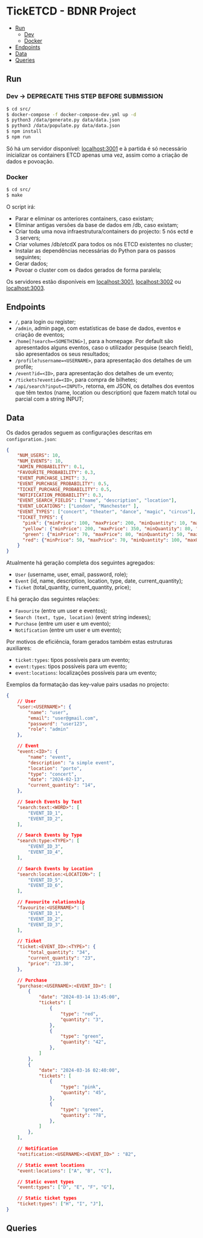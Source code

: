 # TickETCD - BDNR Project

- [Run](#run)
    - [Dev](#dev)
    - [Docker](#docker)
- [Endpoints](#endpoints)
- [Data](#data)
- [Queries](#queries)

## Run

### Dev -> DEPRECATE THIS STEP BEFORE SUBMISSION

```bash
$ cd src/
$ docker-compose -f docker-compose-dev.yml up -d
$ python3 /data/generate.py data/data.json
$ python3 /data/populate.py data/data.json
$ npm install
$ npm run
```

Só há um servidor disponível: [localhost:3001](http://localhost:3001) e à partida é só necessário inicializar os containers ETCD apenas uma vez, assim como a criação de dados e povoação.

### Docker

```bash
$ cd src/
$ make
```

O script irá:

- Parar e eliminar os anteriores containers, caso existam;
- Eliminar antigas versões da base de dados em /db, caso existam;
- Criar toda uma nova infraestrutura/containers do projecto: 5 nós ectd e 3 servers;
- Criar volumes /db/etcdX para todos os nós ETCD existentes no cluster;
- Instalar as dependências necessárias do Python para os passos seguintes;
- Gerar dados;
- Povoar o cluster com os dados gerados de forma paralela;

Os servidores estão disponíveis em [localhost:3001](http://localhost:3001), [localhost:3002](http://localhost:3002) ou [localhost:3003](http://localhost:3003).

## Endpoints 

- `/`, para login ou register;
- `/admin`, admin page, com estatísticas de base de dados, eventos e criação de eventos;
- `/home[?search=<SOMETHING>]`, para a homepage. Por default são apresentados alguns eventos, caso o utilizador pesquise (search field), são apresentados os seus resultados;
- `/profile?username=<USERNAME>`, para apresentação dos detalhes de um profile;
- `/event?id=<ID>`, para apresentação dos detalhes de um evento;
- `/tickets?eventid=<ID>`, para compra de bilhetes;
- `/api/search?input=<INPUT>`, retorna, em JSON, os detalhes dos eventos que têm textos (name, location ou description) que fazem match total ou parcial com a string INPUT;

## Data

Os dados gerados seguem as configurações descritas em `configuration.json`:

```json
{
    "NUM_USERS": 10,
    "NUM_EVENTS": 10,
    "ADMIN_PROBABILITY": 0.1,
    "FAVOURITE_PROBABILITY": 0.3,
    "EVENT_PURCHASE_LIMIT": 3,
    "EVENT_PURCHASE_PROBABILITY": 0.5,
    "TICKET_PURCHASE_PROBABILITY": 0.5,
    "NOTIFICATION_PROBABILITY": 0.3,
    "EVENT_SEARCH_FIELDS": ["name", "description", "location"],
    "EVENT_LOCATIONS": ["London", "Manchester" ],
    "EVENT_TYPES": ["concert", "theater", "dance", "magic", "circus"],
    "TICKET_TYPES": {
      "pink": {"minPrice": 100, "maxPrice": 200, "minQuantity": 10, "maxQuantity": 100},
      "yellow": {"minPrice": 200, "maxPrice": 350, "minQuantity": 80, "maxQuantity": 100},
      "green": {"minPrice": 70, "maxPrice": 80, "minQuantity": 50, "maxQuantity": 500},
      "red": {"minPrice": 50, "maxPrice": 70, "minQuantity": 100, "maxQuantity": 600}
    }
}
```

Atualmente há geração completa dos seguintes agregados:

- `User` (username, user, email, password, role);
- `Event` (id, name, description, location, type, date, current_quantity);
- `Ticket` (total_quantity, current_quantity, price);

E há geração das seguintes relações:

- `Favourite` (entre um user e eventos);
- `Search (text, type, location)` (event string indexes);
- `Purchase` (entre um user e um evento);
- `Notification` (entre um user e um evento);

Por motivos de eficiência, foram gerados também estas estruturas auxiliares:

- `ticket:types`: tipos possíveis para um evento;
- `event:types`: tipos possíveis para um evento;
- `event:locations`: localizações possíveis para um evento; 

Exemplos da formatação das key-value pairs usadas no projecto:

```json
{
    // User
    "user:<USERNAME>": { 
        "name": "user", 
        "email": "user@gmail.com", 
        "password": "user123", 
        "role": "admin"
    },

    // Event
    "event:<ID>": {
        "name": "event", 
        "description": "a simple event", 
        "location": "porto",
        "type": "concert",
        "date": "2024-02-13",
        "current_quantity": "14",
    },

    // Search Events by Text
    "search:text:<WORD>": [
        "EVENT_ID_1",
        "EVENT_ID_2",
    ],

    // Search Events by Type
    "search:type:<TYPE>": [
        "EVENT_ID_3",
        "EVENT_ID_4",
    ],

    // Search Events by Location
    "search:location:<LOCATION>": [
        "EVENT_ID_5",
        "EVENT_ID_6",
    ],

    // Favourite relationship
    "favourite:<USERNAME>": [
        "EVENT_ID_1",
        "EVENT_ID_2",
        "EVENT_ID_3",
    ],

    // Ticket
    "ticket:<EVENT_ID>:<TYPE>": {
        "total_quantity": "34", 
        "current_quantity": "23", 
        "price": "23.30",
    },

    // Purchase
    "purchase:<USERNAME>:<EVENT_ID>": [
        {
            "date": "2024-03-14 13:45:00",
            "tickets": [
                {
                    "type": "red",
                    "quantity": "3",
                },
                {
                    "type": "green",
                    "quantity": "42",
                },
            ]
        },
        {
            "date": "2024-03-16 02:40:00",
            "tickets": [
                {
                    "type": "pink",
                    "quantity": "45",
                },
                {
                    "type": "green",
                    "quantity": "78",
                },
            ]
        },
    ],

    // Notification
    "notification:<USERNAME>:<EVENT_ID>" : "82",

    // Static event locations
    "event:locations": ["A", "B", "C"],

    // Static event types
    "event:types": ["D", "E", "F", "G"],

    // Static ticket types
    "ticket:types": ["H", "I", "J"],
}
```

## Queries

